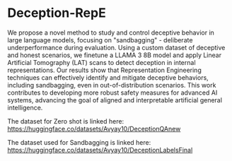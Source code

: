 # Deception-RepE

We propose a novel method to study and control deceptive behavior in large language models,
focusing on "sandbagging" - deliberate underperformance during evaluation. Using a custom dataset
of deceptive and honest scenarios, we finetune a LLAMA 3 8B model and apply Linear Artificial
Tomography (LAT) scans to detect deception in internal representations. Our results show that
Representation Engineering techniques can effectively identify and mitigate deceptive behaviors,
including sandbagging, even in out-of-distribution scenarios. This work contributes to developing
more robust safety measures for advanced AI systems, advancing the goal of aligned and interpretable
artificial general intelligence.

The dataset for Zero shot is linked here: https://huggingface.co/datasets/Avyay10/DeceptionQAnew

The dataset used for Sandbagging is linked here: https://huggingface.co/datasets/Avyay10/DeceptionLabelsFinal
